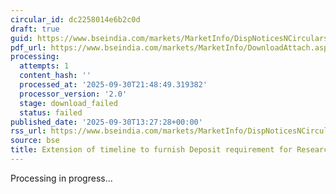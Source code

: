 ```yaml
---
circular_id: dc2258014e6b2c0d
draft: true
guid: https://www.bseindia.com/markets/MarketInfo/DispNoticesNCirculars.aspx?Noticeid={CFAF9016-E1DF-48DB-B66B-403FA106EDAB}&noticeno=20250930-62&dt=09/30/2025&icount=62&totcount=114&flag=0
pdf_url: https://www.bseindia.com/markets/MarketInfo/DownloadAttach.aspx?id=20250930-62&attachedId=
processing:
  attempts: 1
  content_hash: ''
  processed_at: '2025-09-30T21:48:49.319382'
  processor_version: '2.0'
  stage: download_failed
  status: failed
published_date: '2025-09-30T13:27:28+00:00'
rss_url: https://www.bseindia.com/markets/MarketInfo/DispNoticesNCirculars.aspx?Noticeid={CFAF9016-E1DF-48DB-B66B-403FA106EDAB}&noticeno=20250930-62&dt=09/30/2025&icount=62&totcount=114&flag=0
source: bse
title: Extension of timeline to furnish Deposit requirement for Research Analysts
---
```


Processing in progress...